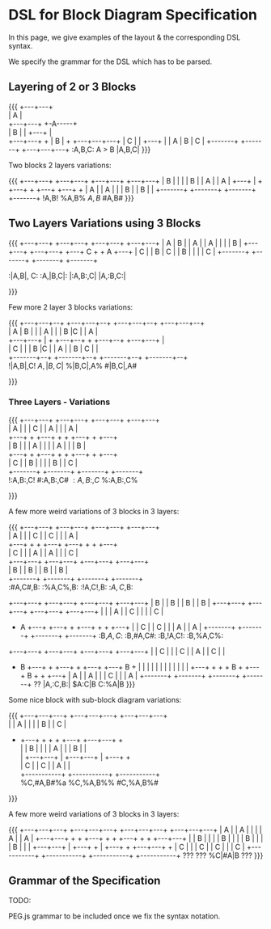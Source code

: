 # DSL for Block Diagram Specification

In this page, we give examples of the layout & the corresponding DSL syntax.

We specify the grammar for the DSL which has to be parsed.

## Layering of 2 or 3 Blocks

{{{
+---+---+     
|   A   |     
+---+---+   +-A-----+  
|   B   |   | +---+ |  
+---+---+   + | B | +  +---+---+---+
|   C   |   | +---+ |  | A | B | C |
+-------+   +-------+  +---+---+---+
:A,B,C:       A > B    |A,B,C|
}}}

Two blocks 2 layers variations:

{{{
+---+---+   +---+---+   +---+---+   +---+---+
| B |   |   |   | B |   | A     |   |     A |
+---+   |   +   +---+   +   +---+   +---+   +
|     A |   | A     |   |   | B |   | B |   |
+-------+   +-------+   +-------+   +-------+
!A,B!       %A,B%       $A,B$       #A,B#
}}}

## Two Layers Variations using 3 Blocks

{{{
+---+---+      +---+---+    +---+---+     +---+---+ 
| A | B |      |   A   |    | A |   |     |   | B | 
+---+---+      +---+---+    +---+ C +     + A +---+ 
|   C   |      | B | C |    | B |   |     |   | C | 
+-------+      +-------+    +-------+     +-------+ 

:|A,B|, C:     :A,|B,C|:    |:A,B:,C|     |A,:B,C:|

}}}

Few more 2 layer 3 blocks variations:

{{{
+---+---+--+   +---+---+--+   +---+---+--+   +---+---+--+  
| A | B |  |   | A        |   |   | B |C |   |        A |  
+---+---+  |   +   +---+--+   +   +---+--+   +---+---+  |  
|     C    |   |   | B |C |   | A        |   | B | C |  |  
+-------+--+   +-------+--+   +-------+--+   +-------+--+  
!|A,B|,C!      $A,|B,C|$      %|B,C|,A%      #|B,C|,A#     

}}}

### Three Layers - Variations

{{{
+---+---+      +---+---+    +---+---+   +---+---+  
| A |   |      |   C   |    | A     |   |   | A |  
+---+   +      +---+   +    +   +---+   +   +---+  
| B |   |      | A |   |    |   | A |   |   | B |  
+---+   +      +---+   +    +   +---+   +   +---+  
|     C |      | B |   |    |   | B |   | C     |  
+-------+      +-------+    +-------+   +-------+  
!:A,B:,C!      #:A,B:,C#    $:A,B:,C$   %:A,B:,C%

}}}

A few more weird variations of 3 blocks in 3 layers:

{{{
+---+---+    +---+---+   +---+---+   +---+---+   
|   A   |    |   | C |   | C |   |   |   A   |  
+---+   +    +   +---+   +---+   +   +   +---+  
| C |   |    | A     |   |     A |   |   | C |  
+---+---+    +---+---+   +---+---+   +---+---+  
|   B   |    |   B   |   |   B   |   |   B   |  
+-------+    +-------+   +-------+   +-------+  
:#A,C#,B:    :%A,C%,B:   :!A,C!,B:   :$A,C$,B:  

+---+---+    +---+---+   +---+---+   +---+---+ 
|   B   |    |   B   |   |   B   |   |   B   | 
+---+---+    +---+---+   +---+---+   +---+---+ 
|       |    |     A |   | C |   |   |   | C | 
+ A +---+    +---+   +   +---+   +   +   +---+ 
|   | C |    | C |   |   |     A |   | A     | 
+-------+    +-------+   +-------+   +-------+ 
:B,$A,C$:    :B,#A,C#:   :B,!A,C!:   :B,%A,C%:

+---+---+   +---+---+  +---+---+  +---+---+ 
|   | C |   |   | C |  | A     |  | C |   | 
+ B +---+   +   +---+  +   +---+  +---+ B + 
|   |   |   |   |   |  |   |   |  |   |   | 
+---+   +   +   + B +  +---+ B +  +   +---+ 
|     A |   | A |   |  | C |   |  | A     | 
+-------+   +-------+  +-------+  +-------+ 
  ??        |A,:C,B:|  $A:C|B     C:%A|B
}}}

Some nice block with sub-block diagram variations:

{{{
+---+---+---+    +---+---+---+   +---+---+---+  
|   |   A   |    |   |   | B |   |         C |  
+   +---+   +    +   +   +---+   +---+---+   +  
|   | B |   |    |   | A     |   |   | B |   |  
|   +---+---+    |   +---+---+   |   +---+   +  
| C         |    | C         |   | A     |   |  
+-----------+    +-----------+   +-----------+  
%C,#A,B#%a       %C,%A,B%%        #C,%A,B%#

}}}

A few more weird variations of 3 blocks in 3 layers:

{{{
+---+---+---+   +---+---+---+   +---+---+---+   +---+---+---+ 
|   A       |   | A     |   |   |   |     A |   | A         | 
+---+---+   +   +   +---+   +   +   +---+   +   +   +---+---+ 
|   | B |   |   |   | B |   |   |   | B |   |   |   | B |   | 
|   +---+---+   |   +---+   +   |   +---+   +   +---+---+   + 
| C         |   |   |     C |   | C     |   |   |         C |
+-----------+   +-----------+   +-----------+   +-----------+
???                   ???          %C|#A|B             ???
}}}

## Grammar of the Specification

TODO:

PEG.js grammar to be included once we fix the syntax notation.

